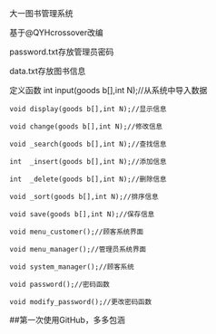 大一图书管理系统

基于@QYHcrossover改编

password.txt存放管理员密码

data.txt存放图书信息

定义函数
int input(goods b[],int N);//从系统中导入数据

    void display(goods b[],int N);//显示信息
    
    void change(goods b[],int N);//修改信息
    
    void _search(goods b[],int N);//查找信息
    
    int  _insert(goods b[],int N);//添加信息
    
    int  _delete(goods b[],int N);//删除信息
    
    void _sort(goods b[],int N);//排序信息
    
    void save(goods b[],int N);//保存信息
    
    void menu_customer();//顾客系统界面
    
    void menu_manager();//管理员系统界面
    
    void system_manager();//顾客系统
    
    void password();//密码函数
    
    void modify_password();//更改密码函数
    
    
   ##第一次使用GitHub，多多包涵
